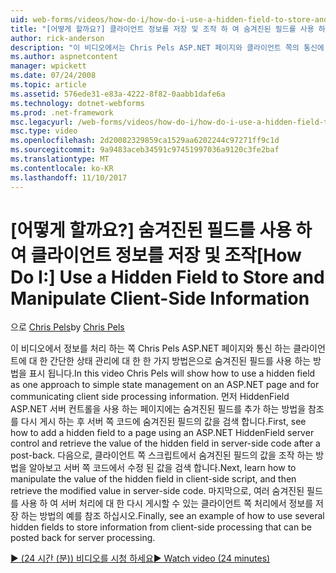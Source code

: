 ```yaml
---
uid: web-forms/videos/how-do-i/how-do-i-use-a-hidden-field-to-store-and-manipulate-client-side-information
title: "[어떻게 할까요?] 클라이언트 정보를 저장 및 조작 하 여 숨겨진된 필드를 사용 하 여 | Microsoft Docs"
author: rick-anderson
description: "이 비디오에서는 Chris Pels ASP.NET 페이지와 클라이언트 쪽의 통신에 대 한 간단한 상태 관리에 대 한 한 가지 방법은으로 숨겨진된 필드를 사용 하는 방법을 표시 합니다..."
ms.author: aspnetcontent
manager: wpickett
ms.date: 07/24/2008
ms.topic: article
ms.assetid: 576ede31-e83a-4222-8f82-0aabb1dafe6a
ms.technology: dotnet-webforms
ms.prod: .net-framework
msc.legacyurl: /web-forms/videos/how-do-i/how-do-i-use-a-hidden-field-to-store-and-manipulate-client-side-information
msc.type: video
ms.openlocfilehash: 2d20082329859ca1529aa6202244c97271ff9c1d
ms.sourcegitcommit: 9a9483aceb34591c97451997036a9120c3fe2baf
ms.translationtype: MT
ms.contentlocale: ko-KR
ms.lasthandoff: 11/10/2017
---
```

<a name="how-do-i-use-a-hidden-field-to-store-and-manipulate-client-side-information"></a><span data-ttu-id="cefda-103">[어떻게 할까요?] 숨겨진된 필드를 사용 하 여 클라이언트 정보를 저장 및 조작</span><span class="sxs-lookup"><span data-stu-id="cefda-103">[How Do I:] Use a Hidden Field to Store and Manipulate Client-Side Information</span></span>
====================
<span data-ttu-id="cefda-104">으로 [Chris Pels](https://twitter.com/chrispels)</span><span class="sxs-lookup"><span data-stu-id="cefda-104">by [Chris Pels](https://twitter.com/chrispels)</span></span>

<span data-ttu-id="cefda-105">이 비디오에서 정보를 처리 하는 쪽 Chris Pels ASP.NET 페이지와 통신 하는 클라이언트에 대 한 간단한 상태 관리에 대 한 한 가지 방법은으로 숨겨진된 필드를 사용 하는 방법을 표시 됩니다.</span><span class="sxs-lookup"><span data-stu-id="cefda-105">In this video Chris Pels will show how to use a hidden field as one approach to simple state management on an ASP.NET page and for communicating client side processing information.</span></span> <span data-ttu-id="cefda-106">먼저 HiddenField ASP.NET 서버 컨트롤을 사용 하는 페이지에는 숨겨진된 필드를 추가 하는 방법을 참조를 다시 게시 하는 후 서버 쪽 코드에 숨겨진된 필드의 값을 검색 합니다.</span><span class="sxs-lookup"><span data-stu-id="cefda-106">First, see how to add a hidden field to a page using an ASP.NET HiddenField server control and retrieve the value of the hidden field in server-side code after a post-back.</span></span> <span data-ttu-id="cefda-107">다음으로, 클라이언트 쪽 스크립트에서 숨겨진된 필드의 값을 조작 하는 방법을 알아보고 서버 쪽 코드에서 수정 된 값을 검색 합니다.</span><span class="sxs-lookup"><span data-stu-id="cefda-107">Next, learn how to manipulate the value of the hidden field in client-side script, and then retrieve the modified value in server-side code.</span></span> <span data-ttu-id="cefda-108">마지막으로, 여러 숨겨진된 필드를 사용 하 여 서버 처리에 대 한 다시 게시할 수 있는 클라이언트 쪽 처리에서 정보를 저장 하는 방법의 예를 참조 하십시오.</span><span class="sxs-lookup"><span data-stu-id="cefda-108">Finally, see an example of how to use several hidden fields to store information from client-side processing that can be posted back for server processing.</span></span>

[<span data-ttu-id="cefda-109">&#9654; (24 시간 (분)) 비디오를 시청 하세요</span><span class="sxs-lookup"><span data-stu-id="cefda-109">&#9654; Watch video (24 minutes)</span></span>](https://channel9.msdn.com/Blogs/ASP-NET-Site-Videos/how-do-i-use-a-hidden-field-to-store-and-manipulate-client-side-information)
